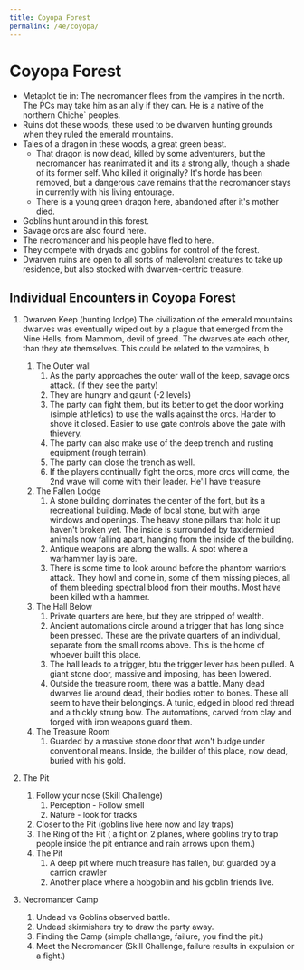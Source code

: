 ```yaml
---
title: Coyopa Forest
permalink: /4e/coyopa/
---
```


# Coyopa Forest
* Metaplot tie in: The necromancer flees from the vampires in the north. The PCs may take him as an ally if they can. He is a native of the northern Chiche` peoples.
* Ruins dot these woods, these used to be dwarven hunting grounds when they ruled the emerald mountains.
* Tales of a dragon in these woods, a great green beast.
  * That dragon is now dead, killed by some adventurers, but the necromancer has reanimated it and its a strong ally, though a shade of its former self. Who killed it originally? It's horde has been removed, but a dangerous cave remains that the necromancer stays in currently with his living entourage.
  * There is a young green dragon here, abandoned after it's mother died.
* Goblins hunt around in this forest.
* Savage orcs are also found here.
* The necromancer and his people have fled to here. 
* They compete with dryads and goblins for control of the forest. 
* Dwarven ruins are open to all sorts of malevolent creatures to take up residence, but also stocked with dwarven-centric treasure.

## Individual Encounters in Coyopa Forest
1. Dwarven Keep (hunting lodge)
   The civilization of the emerald mountains dwarves was eventually wiped out by a plague that emerged from the Nine Hells, from Mammom, devil of greed. The dwarves ate each other, than they ate themselves. This could be related to the vampires, b

   1. The Outer wall
      1. As the party approaches the outer wall of the keep, savage orcs attack. (if they see the party)
      2. They are hungry and gaunt (-2 levels)
      3. The party can fight them, but its better to get the door working (simple athletics) to use the walls against the orcs. Harder to shove it closed. Easier to use gate controls above the gate with thievery.
      4. The party can also make use of the deep trench and rusting equipment (rough terrain).
      5. The party can close the trench as well.
      6. If the players continually fight the orcs, more orcs will come, the 2nd wave will come with their leader. He'll have treasure
   2. The Fallen Lodge
      1. A stone building dominates the center of the fort, but its a recreational building. Made of local stone, but with large windows and openings. The heavy stone pillars that hold it up haven't broken yet. The inside is surrounded by taxidermied animals now falling apart, hanging from the inside of the building. 
      2. Antique weapons are along the walls. A spot where a warhammer lay is bare.
      3. There is some time to look around before the phantom warriors attack. They howl and come in, some of them missing pieces, all of them bleeding spectral blood from their mouths. Most have been killed with a hammer.
   3. The Hall Below  
      1. Private quarters are here, but they are stripped of wealth. 
      2. Ancient automations circle around a trigger that has long since been pressed. These are the private quarters of an individual, separate from the small rooms above. This is the home of whoever built this place.
      3. The hall leads to a trigger, btu the trigger lever has been pulled. A giant stone door, massive and imposing, has been lowered.
      4. Outside the treasure room, there was a battle. Many dead dwarves lie around dead, their bodies rotten to bones. These all seem to have their belongings. A tunic, edged in blood red thread and a thickly strung bow. The automations, carved from clay and forged with iron weapons guard them.
   4. The Treasure Room
      1. Guarded by a massive stone door that won't budge under conventional means. Inside, the builder of this place, now dead, buried with his gold.
2. The Pit
   1. Follow your nose (Skill Challenge)    
      1. Perception - Follow smell
      2. Nature - look for tracks
   2. Closer to the Pit (goblins live here now and lay traps)
   3. The Ring of the Pit ( a fight on 2 planes, where goblins try to trap people inside the pit entrance and rain arrows upon them.)
   4. The Pit
      1. A deep pit where much treasure has fallen, but guarded by a carrion crawler
      2. Another place where a hobgoblin and his goblin friends live.
3. Necromancer Camp
   1. Undead vs Goblins observed battle.
   2. Undead skirmishers try to draw the party away. 
   3. Finding the Camp (simple challange, failure, you find the pit.)
   4. Meet the Necromancer (Skill Challenge, failure results in expulsion or a fight.)
